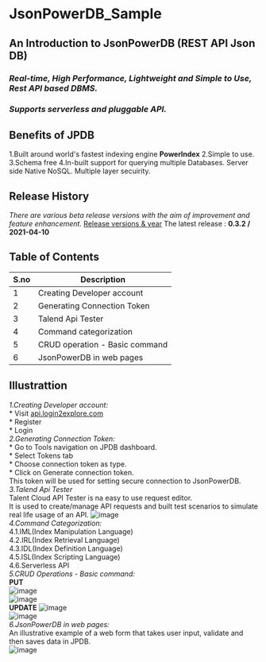 # JsonPowerDB_Sample
## An Introduction to JsonPowerDB (REST API Json DB)
### *Real-time, High Performance, Lightweight and Simple to Use, Rest API based DBMS.*
### *Supports serverless and pluggable API.*
## Benefits of JPDB
   1.Built around world's fastest indexing engine **PowerIndex**
   2.Simple to use.
   3.Schema free
   4.In-built support for querying multiple Databases.
   Server side Native NoSQL.
   Multiple layer secuirity.
## Release History
  *There are various beta release versions with the aim of improvement and feature enhancement.*
  [Release versions & year](http://login2explore.com/jpdb/index.html#jpdb-release-note)
  The latest release : **0.3.2 / 2021-04-10**
## Table of Contents
   S.no|Description
   ----|------------
   1   | Creating Developer account
   2   | Generating Connection Token
   3   | Talend Api Tester
   4   | Command categorization
   5   | CRUD operation - Basic command
   6   | JsonPowerDB in web pages 
## Illustrattion </br>
   *1.Creating Developer account:*</br>
    * Visit [api.login2explore.com](api.login2explore.com)</br>
    * Register<br>
    * Login </br>
   *2.Generating Connection Token:*</br>
    * Go to Tools navigation on JPDB dashboard.</br>
    * Select Tokens tab<br/>
    * Choose connection token as type.</br>
    * Click on Generate connection token.</br>
    This token will be used for setting secure connection to JsonPowerDB.</br>
    *3.Talend Api Tester*</br>
           Talent Cloud API Tester is na easy to use request editor.</br>
           It is used to create/manage API requests and built test scenarios to simulate real life usage of an API.
           ![image](https://user-images.githubusercontent.com/85019469/120075230-05e2c900-c0be-11eb-813f-ab186347815b.png)</br>
    *4.Command Categorization:*</br>
        4.1.IML(Index Manipulation Language)</br>
        4.2.IRL(Index Retrieval Language)</br>
        4.3.IDL(Index Definition Language)</br>
        4.5.ISL(Index Scripting Language)</br>
        4.6.Serverless API</br>
    *5.CRUD Operations - Basic command:*</br>
         **PUT**</br>
         ![image](https://user-images.githubusercontent.com/85019469/120075968-18aacd00-c0c1-11eb-8603-8d356129dbfa.png)</br>
         ![image](https://user-images.githubusercontent.com/85019469/120076004-4132c700-c0c1-11eb-9918-575c4bd3fb86.png)</br>
         **UPDATE**
         ![image](https://user-images.githubusercontent.com/85019469/120076177-eb125380-c0c1-11eb-928a-324b11e7d576.png)</br>
         ![image](https://user-images.githubusercontent.com/85019469/120076224-18f79800-c0c2-11eb-809d-04ae472824b2.png)</br>
    *6.JsonPowerDB in web pages:*</br>
          An illustrative example of a web form that takes user input, validate and then saves data in JPDB.</br> 
         ![image](https://user-images.githubusercontent.com/85019469/120076842-409c2f80-c0c5-11eb-83fe-d8136c7b659c.png)




           
           
